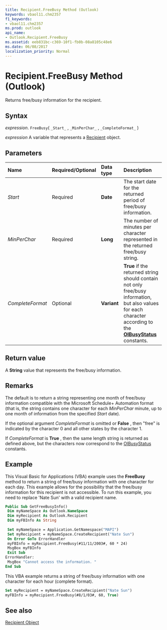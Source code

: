 ```yaml
---
title: Recipient.FreeBusy Method (Outlook)
keywords: vbaol11.chm2357
f1_keywords:
- vbaol11.chm2357
ms.prod: outlook
api_name:
- Outlook.Recipient.FreeBusy
ms.assetid: eeb831bc-c369-10f1-fb0b-08a8105c48e6
ms.date: 06/08/2017
localization_priority: Normal
---
```



# Recipient.FreeBusy Method (Outlook)

Returns free/busy information for the recipient.


## Syntax

_expression_. `FreeBusy`( `_Start_` , `_MinPerChar_` , `_CompleteFormat_` )

_expression_ A variable that represents a [Recipient](Outlook.Recipient.md) object.


## Parameters



|Name|Required/Optional|Data type|Description|
|:-----|:-----|:-----|:-----|
| _Start_|Required| **Date**|The start date for the returned period of free/busy information.|
| _MinPerChar_|Required| **Long**|The number of minutes per character represented in the returned free/busy string.|
| _CompleteFormat_|Optional| **Variant**| **True** if the returned string should contain not only free/busy information, but also values for each character according to the **[OlBusyStatus](Outlook.OlBusyStatus.md)** constants.|

## Return value

A  **String** value that represents the free/busy information.


## Remarks

 The default is to return a string representing one month of free/busy information compatible with the Microsoft Schedule+ Automation format (that is, the string contains one character for each _MinPerChar_ minute, up to one month of information from the specified _Start_ date).

If the optional argument  _CompleteFormat_ is omitted or **False** , then "free" is indicated by the character 0 and all other states by the character 1.

If  _CompleteFormat_ is **True** , then the same length string is returned as defined above, but the characters now correspond to the [OlBusyStatus](Outlook.OlBusyStatus.md) constants.


## Example

This Visual Basic for Applications (VBA) example uses the  **FreeBusy** method to return a string of free/busy information with one character for each day. This example allows for the possibility that the free/busy information for this recipient is not accessible. To run this example, you need to replace 'Nate Sun' with a valid recipient name.


```vb
Public Sub GetFreeBusyInfo() 
 Dim myNameSpace As Outlook.NameSpace 
 Dim myRecipient As Outlook.Recipient 
 Dim myFBInfo As String 
 
 Set myNameSpace = Application.GetNamespace("MAPI") 
 Set myRecipient = myNameSpace.CreateRecipient("Nate Sun") 
 On Error GoTo ErrorHandler 
 myFBInfo = myRecipient.FreeBusy(#11/11/2003#, 60 * 24) 
 MsgBox myFBInfo 
 Exit Sub 
ErrorHandler: 
 MsgBox "Cannot access the information. " 
End Sub
```

This VBA example returns a string of free/busy information with one character for each hour (complete format).




```vb
Set myRecipient = myNameSpace.CreateRecipient("Nate Sun") 
myFBInfo = myRecipient.FreeBusy(#8/1/03#, 60, True)
```


## See also


[Recipient Object](Outlook.Recipient.md)

